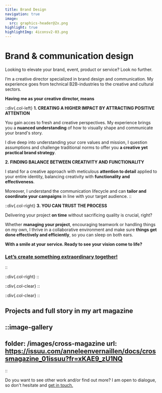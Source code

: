 ```yaml
---
title: Brand Design
navigation: true
image:
  src: graphics-header@2x.png
highlight: true
highlightImg: 4iconsv2-03.png
---
```


# Brand & communication design

Looking to elevate your brand, event, product or service? Look no further.

I’m a creative director specialized in brand design and communication. My experience goes from technical B2B-industries to the creative and cultural sectors.

**Having me as your creative director, means**

::div{.col-left}
**1. CREATING A HIGHER IMPACT BY ATTRACTING POSITIVE ATTENTION**

You gain acces to fresh and creative perspectives. My experience brings you a **nuanced understanding** of how to visually shape and communicate your brand's story. 

I dive deep into understanding your core values and mission, I question assumptions and challenge traditional norms to offer you **a creative yet practical brand strategy**.

**2. FINDING BALANCE BETWEEN CREATIVITY AND FUNCTIONALITY**

I stand for a creative approach with meticulous **attention to detail** applied to your entire identity, balancing creativity with **functionality and effectiveness**. 

Moreover, I understand the communication lifecycle and can **tailor and coordinate your campaigns** in line with your target audience.
::

::div{.col-right}
**3. YOU CAN TRUST THE PROCESS**

Delivering your project **on time** without sacrificing quality is crucial, right?

Whether **managing your project**, encouraging teamwork or handling things on my own, I thrive in a collaborative environment and make sure **things get done effectively and efficiently**, so you can sleep on both ears.

**With a smile at your service. Ready to see your vision come to life?**

### [Let’s create something extraordinary together!](mailto\:hello@anneleenvernaillen.com)
::

::div{.col-right}
::

::div{.col-clear}
::

::div{.col-clear}
::

## Projects and full story in my art magazine

::image-gallery
---
folder: /images/cross-magazine
url: https://issuu.com/anneleenvernaillen/docs/crossmagazine_01issuu?fr=xKAE9_zU1NQ
---
::

Do you want to see other work and/or find out more? I am open to dialogue, so don't hesitate and [get in touch.](/contact)
